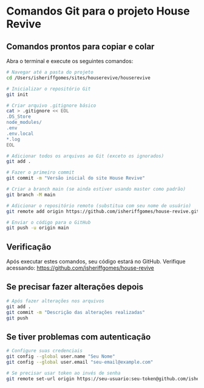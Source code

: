 
# Comandos Git para o projeto House Revive

## Comandos prontos para copiar e colar

Abra o terminal e execute os seguintes comandos:

```bash
# Navegar até a pasta do projeto
cd /Users/isheriffgomes/sites/houserevive/houserevive

# Inicializar o repositório Git
git init

# Criar arquivo .gitignore básico
cat > .gitignore << EOL
.DS_Store
node_modules/
.env
.env.local
*.log
EOL

# Adicionar todos os arquivos ao Git (exceto os ignorados)
git add .

# Fazer o primeiro commit
git commit -m "Versão inicial do site House Revive"

# Criar a branch main (se ainda estiver usando master como padrão)
git branch -M main

# Adicionar o repositório remoto (substitua com seu nome de usuário)
git remote add origin https://github.com/isheriffgomes/house-revive.git

# Enviar o código para o GitHub
git push -u origin main
```

## Verificação

Após executar estes comandos, seu código estará no GitHub. Verifique acessando:
https://github.com/isheriffgomes/house-revive

## Se precisar fazer alterações depois

```bash
# Após fazer alterações nos arquivos
git add .
git commit -m "Descrição das alterações realizadas"
git push
```

## Se tiver problemas com autenticação

```bash
# Configure suas credenciais
git config --global user.name "Seu Nome"
git config --global user.email "seu-email@example.com"

# Se precisar usar token ao invés de senha
git remote set-url origin https://seu-usuario:seu-token@github.com/isheriffgomes/house-revive.git
```
